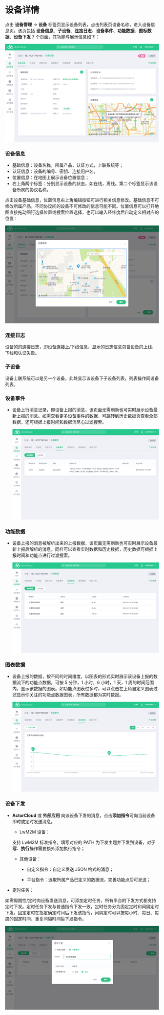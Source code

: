 # 设备详情

点击 **设备管理** -> **设备** 标签页显示设备列表，点击列表页设备名称，进入设备信息页。该页包括
**设备信息**、**子设备**、**连接日志**、**设备事件**、**功能数据**、**图标数据**、**设备下发** 7 个页面，其功能与展示信息如下：

![device_](_assets/device_.png)



### 设备信息

- 基础信息：设备名称，所属产品，认证方式，上联系统等；
- 认证信息：设备的编号、密钥、连接用户名。
- 位置信息：在地图上展示设备位置信息；
- 右上角两个标签：分别显示设备的状态，如在线，离线。第二个标签显示该设备所属的协议名称。

点击设备基础信息，位置信息右上角编辑按钮可进行相关信息修改。基础信息不可修改所属产品，不同协议间的设备不可修改的信息可能不同。位置信息可以打开地图直接拖动图钉选择位置或搜索位置选择，也可以输入经纬度后自动定义相对应的位置：

![select_location](_assets/select_location.png)


### 连接日志

设备的的连接日志，即设备连接上/下线信息，显示的日志信息包含设备的上线、下线和认证失败。


### 子设备

设备上联系统可以是另一个设备，此处显示该设备下子设备列表，列表操作同设备列表。



### 设备事件

- 设备上行消息记录，即设备上报的消息，该页面无需刷新也可实时展示设备最新上报的消息。如需查看更多设备事件的数据，可跳转到历史数据页查看全部数据，还可根据上报时间和数据流尽心过滤搜索。

  ![device_evnets](_assets/device_evnets.png)


### 功能数据

- 设备上报的消息被解析出来的上报数据，该页面无需刷新也可实时展示设备最新上报后解析的消息。同样可以查看实时数据和历史数据，历史数据可根据上报时间和功能点进行过滤搜索。

  ![device_capability_data](_assets/device_capability_data.png)


### 图表数据

- 设备上报的数据，按不同的时间维度，以图表的形式实时展示该设备上报的数据流下的功能点数据。可按 5 分钟，1 小时，6 小时，1 天，1 周的时间范围内，显示该数据的图表。如功能点图表过多时，可以点击左上角自定义图表过滤显示你关注的功能点数据图表，所有数据都为实时数据。

  ![device_chart_data](_assets/device_chart_data.png)


### 设备下发

- **ActorCloud** 或 **外部应用** 向该设备下发的消息，点击**添加指令**可向当前设备即时或定时发送消息。

  - LwM2M 设备：
  
  支持 LwM2M 标准指令，填写对应的 PATH 为下发主题并下发到设备，对于**写**、**执行**操作需要额外添加执行指令；
  
  - 其他设备：
  
    - 自定义指令：自定义发送 JSON 格式的消息；

    - 平台指令：选取所属产品已定义的数据流，完善功能点后可发送；

- 定时任务：

如需周期性/定时向设备发送消息，可添加定时任务，所有平台的下发方式都支持定时下发。定时任务下发与普通指令下发一致，定时任务分为固定定时和间隔定时下发，固定定时在指定确定时间后下发该指令，间隔定时可以按每小时、每日、每周的固定时间，重复间隔时间后下发指令。

![device_control](_assets/device_control.png)
